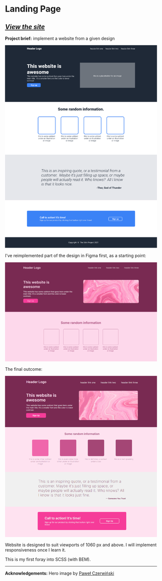 # Landing Page

## _[View the site](https://piotrnajda3000.github.io/landing-page/)_

**Project brief:** implement a website from a given design

<img src="./design/design_brief.png" width="600" />

I've reimplemented part of the design in Figma first, as a starting point:

![](design/figma.png)

The final outcome:

![](design/full_webpage.png)

Website is designed to suit viewports of 1060 px and above. I will implement responsiveness once I learn it.

This is my first foray into SCSS (with BEM).

---

**Acknowledgements:** Hero image by [Paweł Czerwiński](https://unsplash.com/@pawel_czerwinski)
